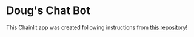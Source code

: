 # Doug's Chat Bot

This Chainlit app was created following instructions from [this repository!](https://github.com/AI-Maker-Space/Beyond-ChatGPT)
